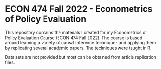 # ECON 474 Fall 2022 - Econometrics of Policy Evaluation

This repository contains the materials I created for my Econometrics of Policy Evaluation Course (ECON 474 Fall 2022).
The course is based around learning a variety of causal inference techniques and applying them by replicating several academic papers.
The techniques were taught in R.

Data sets are not provided but most can be obtained from article replication files.
